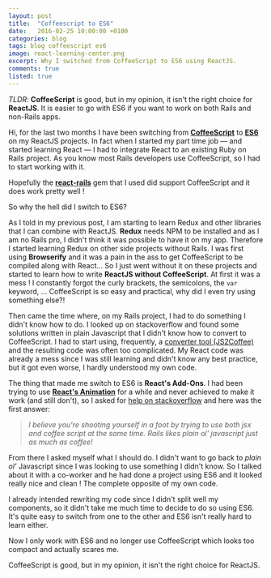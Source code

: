 ```yaml
---
layout: post
title:  "Coffeescript to ES6"
date:   2016-02-25 10:00:00 +0100
categories: blog
tags: blog coffeescript es6
image: react-learning-center.png
excerpt: Why I switched from CoffeeScript to ES6 using ReactJS.
comments: true
listed: true
---
```

_TLDR_: **CoffeeScript** is good, but in my opinion, it isn't the right choice for **ReactJS**. It is easier to go with ES6 if you want to work on both Rails and non-Rails apps.


Hi, for the last two months I have been switching from **[CoffeeScript](http://coffeescript.org/)** to **[ES6](https://babeljs.io/docs/learn-es2015/)** on my ReactJS projects. In fact when I started my part time job — and started learning React — I had to integrate React to an existing Ruby on Rails project. As you know most Rails developers use CoffeeScript, so I had to start working with it.

Hopefully the **[react-rails](https://github.com/reactjs/react-rails)** gem that I used did support CoffeeScript and it does work pretty well !

So why the hell did I switch to ES6?

As I told in my previous post, I am starting to learn Redux and other libraries that I can combine with ReactJS. **Redux** needs NPM to be installed and as I am no Rails pro, I didn't think it was possible to have it on my app. Therefore I started learning Redux on other side projects without Rails. I was first using **Browserify** and it was a pain in the ass to get CoffeeScript to be compiled along with React... So I just went without it on these projects and started to learn how to write **ReactJS without CoffeeScript**. At first it was a mess ! I constantly forgot the curly brackets, the semicolons, the `var` keyword, ... CoffeeScript is so easy and practical, why did I even try using something else?!

Then came the time where, on my Rails project, I had to do something I didn't know how to do. I looked up on stackoverflow and found some solutions written in plain Javascript that I didn't know how to convert to CoffeeScript. I had to start using, frequently, a [converter tool (JS2Coffee)](http://js2.coffee/) and the resulting code was often too complicated. My React code was already a mess since I was still learning and didn't know any best practice, but it got even worse, I hardly understood my own code.

The thing that made me switch to ES6 is **React's Add-Ons**. I had been trying to use **[React's Animation](https://facebook.github.io/react/docs/animation.html)** for a while and never achieved to make it work (and still don't), so I asked for [help on stackoverflow](http://stackoverflow.com/questions/34775456/react-rails-animations-with-coffeescript) and here was the first answer:

> _I believe you're shooting yourself in a foot by trying to use both jsx and coffee script at the same time._
> _Rails likes plain ol' javascript just as much as coffee!_

From there I asked myself what I should do. I didn't want to go back to _plain ol'_ Javascript since I was looking to use something I didn't know. So I talked about it with a co-worker and he had done a project using ES6 and it looked really nice and clean ! The complete opposite of my own code.

I already intended rewriting my code since I didn't split well my components, so it didn't take me much time to decide to do so using ES6. It's quite easy to switch from one to the other and ES6 isn't really hard to learn either.

Now I only work with ES6 and no longer use CoffeeScript which looks too compact and actually scares me.

CoffeeScript is good, but in my opinion, it isn't the right choice for ReactJS.
